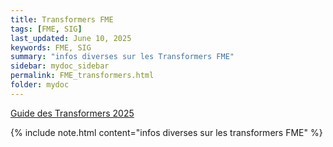 ```yaml
---
title: Transformers FME
tags: [FME, SIG]
last_updated: June 10, 2025
keywords: FME, SIG
summary: "infos diverses sur les Transformers FME"
sidebar: mydoc_sidebar
permalink: FME_transformers.html
folder: mydoc
---
```


[Guide des Transformers 2025](https://www.veremes.com/wp-content/uploads/guide-des-transformers/Guide%20des%20Transformers%20FME.pdf)

{% include note.html content="infos diverses sur les transformers FME" %}


